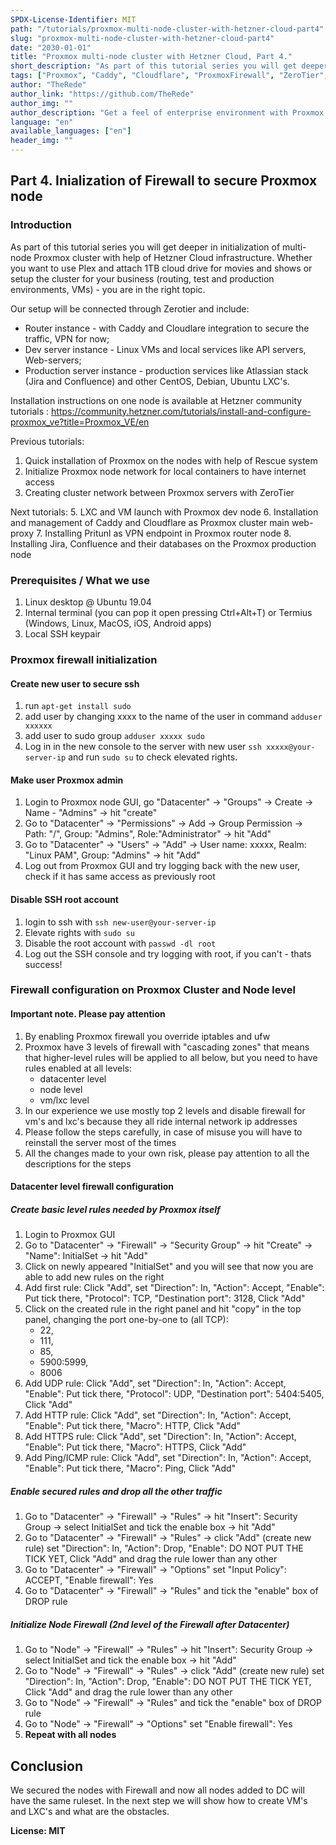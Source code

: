 ```yaml
---
SPDX-License-Identifier: MIT
path: "/tutorials/proxmox-multi-node-cluster-with-hetzner-cloud-part4"
slug: "proxmox-multi-node-cluster-with-hetzner-cloud-part4"
date: "2030-01-01"
title: "Proxmox multi-node cluster with Hetzner Cloud, Part 4."
short_description: "As part of this tutorial series you will get deeper in initialization of multi-node Proxmox cluster with help of Hetzner Cloud infrastructure. Whether you want to use Plex and attach 1TB cloud drive for movies and shows or setup the cluster for your business (routing, test and production environments, VMs) - you are in the right topic."
tags: ["Proxmox", "Caddy", "Cloudflare", "ProxmoxFirewall", "ZeroTier", "AtlassianJira", "AtlassianConfluence", "Pritunl", "VPN"]
author: "TheRede"
author_link: "https://github.com/TheRede"
author_img: ""
author_description: "Get a feel of enterprise environment with Proxmox Cluster delpoyed in the cloud in a couple hours!"
language: "en"
available_languages: ["en"]
header_img: ""
---
```

##  Part 4. Inialization of Firewall to secure Proxmox node
### Introduction
As part of this tutorial series you will get deeper in initialization of multi-node Proxmox cluster with help of Hetzner Cloud infrastructure. Whether you want to use Plex and attach 1TB cloud drive for movies and shows or setup the cluster for your business (routing, test and production environments, VMs) - you are in the right topic.

Our setup will be connected through Zerotier and include:
- Router instance - with Caddy and Cloudlare integration to secure the traffic, VPN for now;
- Dev server instance - Linux VMs and local services like API servers, Web-servers;
- Production server instance  - production services like Atlassian stack (Jira and Confluence) and other CentOS, Debian, Ubuntu LXC's.

Installation instructions on one node is available at Hetzner community tutorials :
https://community.hetzner.com/tutorials/install-and-configure-proxmox_ve?title=Proxmox_VE/en

Previous tutorials:
1. Quick installation of Proxmox on the nodes with help of Rescue system
2. Initialize Proxmox node network for local containers to have internet access
3. Creating cluster network between Proxmox servers with ZeroTier

Next tutorials:
5. LXC and VM launch with Proxmox dev node
6. Installation and management of Caddy and Cloudflare as Proxmox cluster main web-proxy
7. Installing Pritunl as VPN endpoint in Proxmox router node
8. Installing Jira, Confluence and their databases on the Proxmox production node

### Prerequisites / What we use
1. Linux desktop @ Ubuntu 19.04
2. Internal terminal (you can pop it open pressing Ctrl+Alt+T) or Termius (Windows, Linux, MacOS, iOS, Android apps)
3. Local SSH keypair

### Proxmox firewall initialization
#### Create new user to secure ssh
1. run `apt-get install sudo`
2. add user by changing xxxx to the name of the user in command `adduser xxxxxx`
3. add user to sudo group `adduser xxxxx sudo`
4. Log in in the new console to the server with new user `ssh xxxxx@your-server-ip` and run `sudo su` to check elevated rights. 
#### Make user Proxmox admin
1. Login to Proxmox node GUI, go "Datacenter" -> "Groups" -> Create -> Name - "Admins" -> hit "create"
2. Go to "Datacenter" -> "Permissions" -> Add -> Group Permission -> Path: "/", Group: "Admins", Role:"Administrator" -> hit "Add"
3. Go to "Datacenter" -> "Users" -> "Add" -> User name: xxxxx, Realm: "Linux PAM", Group: "Admins" -> hit "Add"
4. Log out from Proxmox GUI and try logging back with the new user, check if it has same access as previously root
#### Disable SSH root account
1. login to ssh with `ssh new-user@your-server-ip`
2. Elevate rights with `sudo su`
3. Disable the root account with `passwd -dl root`
4. Log out the SSH console and try logging with root, if you can't - thats success!
### Firewall configuration on Proxmox Cluster and Node level
#### Important note. Please pay attention
1. By enabling Proxmox firewall you override iptables and ufw
2. Proxmox have 3 levels of firewall with "cascading zones" that means that higher-level rules will be applied to all below, but you need to have rules enabled at all levels:
   - datacenter level
   - node level
   - vm/lxc level
3. In our experience we use mostly top 2 levels and disable firewall for vm's and lxc's because they all ride internal network ip addresses
4. Please follow the steps carefully, in case of misuse you will have to reinstall the server most of the times
5. All the changes made to your own risk, please pay attention to all the descriptions for the steps
#### Datacenter level firewall configuration
##### Create basic level rules needed by Proxmox itself
1. Login to Proxmox GUI
2. Go to "Datacenter" -> "Firewall" -> "Security Group" -> hit "Create" -> "Name": InitialSet -> hit "Add"
3. Click on newly appeared "InitialSet" and you will see that now you are able to add new rules on the right
4. Add first rule: Click "Add", set "Direction": In, "Action": Accept, "Enable": Put tick there, "Protocol": TCP, "Destination port": 3128, Click "Add"
5. Click on the created rule in the right panel and hit "copy" in the top panel, changing the port one-by-one to (all TCP):
    - 22, 
    - 111, 
    - 85, 
    - 5900:5999, 
    - 8006
6.  Add UDP rule: Click "Add", set "Direction": In, "Action": Accept, "Enable": Put tick there, "Protocol": UDP, "Destination port": 5404:5405, Click "Add"
7.  Add HTTP rule: Click "Add", set "Direction": In, "Action": Accept, "Enable": Put tick there, "Macro": HTTP, Click "Add"
8.  Add HTTPS rule: Click "Add", set "Direction": In, "Action": Accept, "Enable": Put tick there, "Macro": HTTPS, Click "Add"
9.  Add Ping/ICMP rule: Click "Add", set "Direction": In, "Action": Accept, "Enable": Put tick there, "Macro": Ping, Click "Add"
##### Enable secured rules and drop all the other traffic
1. Go to "Datacenter" -> "Firewall" -> "Rules" -> hit "Insert": Security Group -> select InitialSet and tick the enable box -> hit "Add"
2. Go to "Datacenter" -> "Firewall" -> "Rules" -> click "Add" (create new rule)  set "Direction": In, "Action": Drop, "Enable": DO NOT PUT THE TICK YET, Click "Add" and drag the rule lower than any other
3. Go to "Datacenter" -> "Firewall" -> "Options" set "Input Policy": ACCEPT, "Enable firewall": Yes
4. Go to "Datacenter" -> "Firewall" -> "Rules" and tick the "enable" box of DROP rule
##### Initialize Node Firewall (2nd level of the Firewall after Datacenter)
1. Go to "Node" -> "Firewall" -> "Rules" -> hit "Insert": Security Group -> select InitialSet and tick the enable box -> hit "Add"
2. Go to "Node" -> "Firewall" -> "Rules" -> click "Add" (create new rule)  set "Direction": In, "Action": Drop, "Enable": DO NOT PUT THE TICK YET, Click "Add" and drag the rule lower than any other
3. Go to "Node" -> "Firewall" -> "Rules" and tick the "enable" box of DROP rule
4. Go to "Node" -> "Firewall" -> "Options" set "Enable firewall": Yes
5. **Repeat with all nodes**
## Conclusion
We secured the nodes with Firewall and now all nodes added to DC will have the same ruleset. In the next step we will show how to create VM's and LXC's and what are the obstacles.

**License: MIT**
